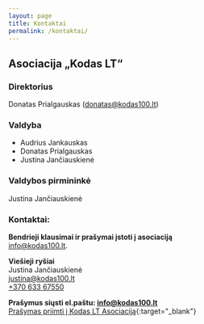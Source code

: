```yaml
---
layout: page
title: Kontaktai
permalink: /kontaktai/
---
```


## Asociacija „Kodas LT“

### Direktorius
Donatas Prialgauskas ([donatas@kodas100.lt](mailto:donatas@kodas100.lt "donatas@kodas100.lt"))

### Valdyba
* Audrius Jankauskas 
* Donatas Prialgauskas
* Justina Jančiauskienė

### Valdybos pirmininkė

Justina Jančiauskienė

### Kontaktai:

**Bendrieji klausimai ir prašymai įstoti į asociaciją** <br />
[info@kodas100.lt](mailto:info@kodas100.lt "info@kodas100.lt").

**Viešieji ryšiai**<br />
Justina Jančiauskienė<br />
 [justina@kodas100.lt](mailto:justina@kodas100.lt "justina@kodas100.lt") <br />
 [+370 633 67550](tel:+37063367550 "+370 633 67550")

**Prašymus siųsti el.paštu: info@kodas100.lt**<br />
[Prašymas priimti į Kodas LT Asociaciją](/downloads/Prašymas-priimti-į-KODAS-LT-asociaciją.pdf "Prašymas priimti į Kodas LT Asociaciją"){:target="_blank"}
